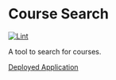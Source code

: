# Course Search

[![Lint](https://github.com/jncraton/course-search/actions/workflows/lint.yml/badge.svg)](https://github.com/jncraton/course-search/actions/workflows/lint.yml)

A tool to search for courses.

[Deployed Application](https://cpsc4430-course-search.netlify.app)
